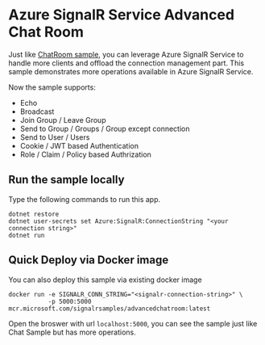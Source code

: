 Azure SignalR Service Advanced Chat Room
=================================

Just like [ChatRoom sample](../ChatRoom), you can leverage Azure SignalR Service to handle more clients and offload the connection management part. This sample demonstrates more operations available in Azure SignalR Service.

Now the sample supports:

* Echo
* Broadcast
* Join Group / Leave Group
* Send to Group / Groups / Group except connection
* Send to User / Users
* Cookie / JWT based Authentication
* Role / Claim / Policy based Authrization

## Run the sample locally

Type the following commands to run this app.
```
dotnet restore
dotnet user-secrets set Azure:SignalR:ConnectionString "<your connection string>"
dotnet run
```

## Quick Deploy via Docker image
You can also deploy this sample via existing docker image

```
docker run -e SIGNALR_CONN_STRING="<signalr-connection-string>" \
           -p 5000:5000 mcr.microsoft.com/signalrsamples/advancedchatroom:latest
```

Open the broswer with url `localhost:5000`, you can see the sample just like Chat Sample but has more operations. 
